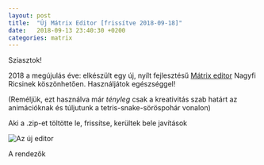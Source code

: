 ```yaml
---
layout: post
title:  "Új Mátrix Editor [frissítve 2018-09-18]"
date:   2018-09-13 23:40:30 +0200
categories: matrix
---
```


Sziasztok!

2018 a megújulás éve: elkészült egy új, nyílt fejlesztésű [Mátrix editor][qpy-github] Nagyfi Ricsinek köszönhetően. Használjátok egészséggel!

(Reméljük, ezt használva már _tényleg_ csak a kreativitás szab határt az animációknak és túljutunk a tetris-snake-söröspohár vonalon)

Aki a .zip-et töltötte le, frissítse, kerültek bele javítások

![Az új editor](https://raw.githubusercontent.com/sedthh/schonherz-matrix/2a40146e2092fdc6ba3d91cf33690b448071bec8/images/editor.gif)

A rendezők

[qpy-github]: https://github.com/sedthh/schonherz-matrix
